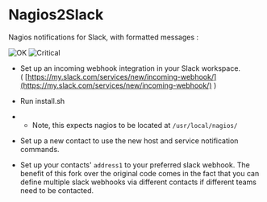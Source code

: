 # Nagios2Slack

Nagios notifications for Slack, with formatted messages :

![OK](http://env.baarnes.com/nagios2slack/ok.png?git)
![Critical](http://env.baarnes.com/nagios2slack/critical.png?git)

* Set up an incoming webhook integration in your Slack workspace.</br>
( [https://my.slack.com/services/new/incoming-webhook/](https://my.slack.com/services/new/incoming-webhook/) )

* Run install.sh

* * Note, this expects nagios to be located at `/usr/local/nagios/`

* Set up a new contact to use the new host and service notification commands.

* Set up your contacts' `address1` to your preferred slack webhook.  The benefit of this fork over the original code comes in the fact that you can define multiple slack webhooks via different contacts if different teams need to be contacted.

